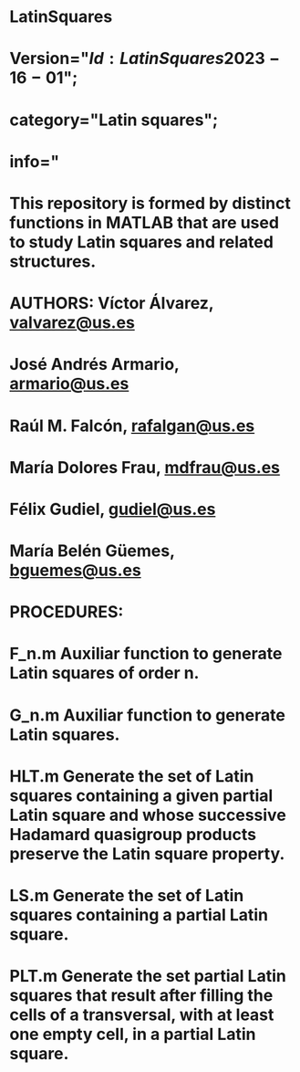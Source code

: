 # LatinSquares 
# Version="$Id: LatinSquares 2023-16-01$";
# category="Latin squares";
# info="
# This repository is formed by distinct functions in MATLAB that are used to study Latin squares and related structures.
# AUTHORS: Víctor Álvarez,        valvarez@us.es
#          José Andrés Armario,   armario@us.es
#          Raúl M. Falcón,        rafalgan@us.es
#          María Dolores Frau,    mdfrau@us.es
#          Félix Gudiel,          gudiel@us.es
#          María Belén Güemes,    bguemes@us.es
# PROCEDURES:
#   F_n.m     Auxiliar function to generate Latin squares of order n.
#   G_n.m     Auxiliar function to generate Latin squares.
#   HLT.m     Generate the set of Latin squares containing a given partial Latin square and whose successive Hadamard quasigroup products preserve the Latin square property.   
#   LS.m      Generate the set of Latin squares containing a partial Latin square.
#   PLT.m     Generate the set partial Latin squares that result after filling the cells of a transversal, with at least one empty cell, in a partial Latin square.
